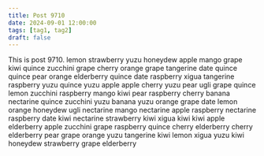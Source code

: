 ```yaml
---
title: Post 9710
date: 2024-09-01 12:00:00
tags: [tag1, tag2]
draft: false
---
```

This is post 9710.
lemon
strawberry
yuzu
honeydew
apple
mango
grape
kiwi
quince
zucchini
grape
cherry
orange
grape
tangerine
date
quince
quince
pear
orange
elderberry
quince
date
raspberry
xigua
tangerine
raspberry
yuzu
quince
yuzu
apple
apple
cherry
yuzu
pear
ugli
grape
quince
lemon
zucchini
raspberry
mango
kiwi
pear
raspberry
cherry
banana
nectarine
quince
zucchini
yuzu
banana
yuzu
orange
grape
date
lemon
orange
honeydew
ugli
nectarine
mango
nectarine
apple
raspberry
nectarine
raspberry
date
kiwi
nectarine
strawberry
kiwi
xigua
kiwi
kiwi
apple
elderberry
apple
zucchini
grape
raspberry
quince
cherry
elderberry
cherry
elderberry
pear
grape
orange
yuzu
tangerine
kiwi
lemon
xigua
yuzu
kiwi
honeydew
strawberry
grape
elderberry
